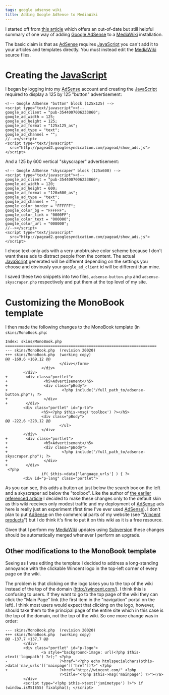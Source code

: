 ```yaml
---
tags: google adsense wiki
title: Adding Google AdSense to MediaWiki
---
```


I started off from [this article](http://www.dankohn.com/archives/000338.html) which offers an out-of-date but still helpful summary of one way of adding [Google AdSense](/wiki/Google_AdSense) to a [MediaWiki](/wiki/MediaWiki) installation.

The basic claim is that as [AdSense](/wiki/AdSense) requires [JavaScript](/wiki/JavaScript) you can't add it to your articles and templates directly. You must instead edit the [MediaWiki](/wiki/MediaWiki) source files.

# Creating the [JavaScript](/wiki/JavaScript)

I began by logging into my [AdSense](/wiki/AdSense) account and creating the [JavaScript](/wiki/JavaScript) required to display a 125 by 125 "button" advertisement:

    <!-- Google AdSense "button" block (125x125) -->
    <script type="text/javascript"><!--
    google_ad_client = "pub-3544007006233860";
    google_ad_width = 125;
    google_ad_height = 125;
    google_ad_format = "125x125_as";
    google_ad_type = "text";
    google_ad_channel = "";
    //--></script>
    <script type="text/javascript"
      src="http://pagead2.googlesyndication.com/pagead/show_ads.js">
    </script>

And a 125 by 600 vertical "skyscraper" advertisement:

    <!-- Google AdSense "skyscaper" block (125x600) -->
    <script type="text/javascript"><!--
    google_ad_client = "pub-3544007006233860";
    google_ad_width = 120;
    google_ad_height = 600;
    google_ad_format = "120x600_as";
    google_ad_type = "text";
    google_ad_channel = "";
    google_color_border = "FFFFFF";
    google_color_bg = "FFFFFF";
    google_color_link = "0000FF";
    google_color_text = "000000";
    google_color_url = "008000";
    //--></script>
    <script type="text/javascript"
      src="http://pagead2.googlesyndication.com/pagead/show_ads.js">
    </script>

I chose text-only ads with a very unobtrusive color scheme because I don't want these ads to distract people from the content. The actual [JavaScript](/wiki/JavaScript) generated will be different depending on the settings you choose and obviously your `google_ad_client` id will be different than mine.

I saved these two snippets into two files, `adsense-button.php` and `adsense-skyscraper.php` respectively and put them at the top level of my site.

# Customizing the MonoBook template

I then made the following changes to the MonoBook template (in `skins/MonoBook.php`:

    Index: skins/MonoBook.php
    ===================================================================
    --- skins/MonoBook.php  (revision 20020)
    +++ skins/MonoBook.php  (working copy)
    @@ -169,6 +169,12 @@
                            </div></form>
                    </div>
            </div>
    +        <div class="portlet">
    +                <h5>Advertisement</h5>
    +                <div class="pBody">
    +                        <?php include("/full_path_to/adsense-button.php"); ?>
    +                </div>
    +        </div>
            <div class="portlet" id="p-tb">
                    <h5><?php $this->msg('toolbox') ?></h5>
                    <div class="pBody">
    @@ -222,6 +228,12 @@
                            </ul>
                    </div>
            </div>
    +        <div class="portlet">
    +                <h5>Advertisement</h5>
    +                <div class="pBody">
    +                        <?php include("/full_path_to/adsense-skyscraper.php"); ?>
    +                </div>
    +        </div>
     <?php
                    if( $this->data['language_urls'] ) { ?>
            <div id="p-lang" class="portlet">

As you can see, this adds a button ad just below the search box on the left and a skyscraper ad below the "toolbox". Like the author of [the earlier referenced article](http://www.dankohn.com/archives/000338.html) I decided to make these changes only to the default skin as this wiki receives only modest traffic and my deployment of [AdSense](/wiki/AdSense) ads here is really just an experiment (first time I've ever used [AdSense](/wiki/AdSense)). I don't plan to put [AdSense](/wiki/AdSense) on the commercial parts of my website (see "[Wincent products](/wiki/Wincent_products)") but I do think it's fine to put it on this wiki as it is a free resource.

Given that I perform my [MediaWiki](/wiki/MediaWiki) updates using [Subversion](/wiki/Subversion) these changes should be automatically merged whenever I perform an upgrade.

## Other modifications to the MonoBook template

Seeing as I was editing the template I decided to address a long-standing annoyance with the clickable Wincent logo in the top-left corner of every page on the wiki.

The problem is that clicking on the logo takes you to the top of the wiki instead of the top of the domain (<http://wincent.com/>). I think this is confusing to users. If they want to go to the top page of the wiki they can click the "Main Page" link (the first item in the "navigation" portal on the left). I think most users would expect that clicking on the logo, however, should take them to the principal page of the entire site which in this case is the top of the domain, not the top of the wiki. So one more change was in order:

    --- skins/MonoBook.php  (revision 20020)
    +++ skins/MonoBook.php  (working copy)
    @@ -137,7 +137,7 @@
            </div>
            <div class="portlet" id="p-logo">
                    <a style="background-image: url(<?php $this->text('logopath') ?>);" <?php
    -                       ?>href="<?php echo htmlspecialchars($this->data['nav_urls']['mainpage']['href'])?>" <?php
    +                       ?>href="http://wincent.com/" <?php
                            ?>title="<?php $this->msg('mainpage') ?>"></a>
            </div>
            <script type="<?php $this->text('jsmimetype') ?>"> if (window.isMSIE55) fixalpha(); </script>
